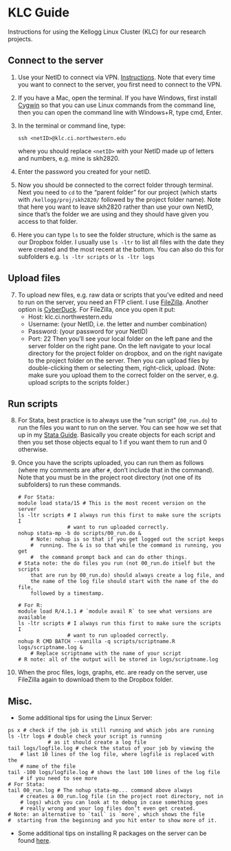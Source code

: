 # KLC Guide

Instructions for using the Kellogg Linux Cluster (KLC) for our research projects.
 
## Connect to the server

1. Use your NetID to connect via VPN. [Instructions](https://kb.northwestern.edu/page.php?id=94726). Note that every time you want to connect to the server, you first need to connect to the VPN.

2. If you have a Mac, open the terminal. If you have Windows, first install [Cygwin](https://www.cygwin.com/) so that you can use Linux commands from the command line, then you can open the command line with Windows+R, type cmd, Enter.

3. In the terminal or command line, type:
    ```linux
    ssh <netID>@klc.ci.northwestern.edu
    ```
    where you should replace `<netID>` with your NetID made up of letters and numbers, e.g. mine is skh2820.

4. Enter the password you created for your netID.

5. Now you should be connected to the correct folder through terminal. Next you need to `cd` to the “parent folder” for our project (which starts with `/kellogg/proj/skh2820/` followed by the project folder name). Note that here you want to leave skh2820 rather than use your own NetID, since that’s the folder we are using and they should have given you access to that folder.

6. Here you can type `ls` to see the folder structure, which is the same as our Dropbox folder. I usually use `ls -ltr` to list all files with the date they were created and the most recent at the bottom. You can also do this for subfolders e.g. `ls -ltr scripts` or `ls -ltr logs`

## Upload files    

7. To upload new files, e.g. raw data or scripts that you’ve edited and need to run on the server, you need an FTP client. I use [FileZilla](https://filezilla-project.org/). Another option is [CyberDuck](https://cyberduck.io/). For FileZilla, once you open it put:
    - Host: klc.ci.northwestern.edu
    - Username: (your NetID, i.e. the letter and number combination)
    - Password: (your password for your NetID)
    - Port: 22
Then you’ll see your local folder on the left pane and the server folder on the right pane. On the left navigate to your local directory for the project folder on dropbox, and on the right navigate to the project folder on the server. Then you can upload files by double-clicking them or selecting them, right-click, upload. (Note: make sure you upload them to the correct folder on the server, e.g. upload scripts to the scripts folder.) 

## Run scripts    

8. For Stata, best practice is to always use the "run script" (`00_run.do`) to run the files you want to run on the server. You can see how we set that up in my [Stata Guide](https://github.com/skhiggins/Stata_guide). Basically you create objects for each script and then you set those objects equal to 1 if you want them to run and 0 otherwise.

9. Once you have the scripts uploaded, you can run them as follows (where my comments are after `#`, don’t include that in the command). Note that you must be in the project root directory (not one of its subfolders) to run these commands.
    ```linux
    # For Stata: 
    module load stata/15 # This is the most recent version on the server
    ls -ltr scripts # I always run this first to make sure the scripts I
                    # want to run uploaded correctly.
    nohup stata-mp -b do scripts/00_run.do &
        # Note: nohup is so that if you get logged out the script keeps
        #  running. The & is so that while the command is running, you get
        #  the command prompt back and can do other things.
    # Stata note: the do files you run (not 00_run.do itself but the scripts
        that are run by 00_run.do) should always create a log file, and
        the name of the log file should start with the name of the do file,
        followed by a timestamp.
        
    # For R:
    module load R/4.1.1 # `module avail R` to see what versions are available
    ls -ltr scripts # I always run this first to make sure the scripts I
                    # want to run uploaded correctly.
    nohup R CMD BATCH --vanilla -q scripts/scriptname.R logs/scriptname.log &
        # Replace scriptname with the name of your script
    # R note: all of the output will be stored in logs/scriptname.log
    ```

10. When the proc files, logs, graphs, etc. are ready on the server, use FileZilla again to download them to the Dropbox folder.

## Misc.  

- Some additional tips for using the Linux Server:
```linux
ps x # check if the job is still running and which jobs are running
ls -ltr logs # double check your script is running
             # as it should create a log file
tail logs/logfile.log # check the status of your job by viewing the 
    # last 10 lines of the log file, where logfile is replaced with the 
    # name of the file
tail -100 logs/logfile.log # shows the last 100 lines of the log file
    # if you need to see more
# For Stata:
tail 00_run.log # The nohup stata-mp... command above always 
    # creates a 00_run.log file (in the project root directory, not in 
    # logs) which you can look at to debug in case something goes 
    # really wrong and your log files don’t even get created.
# Note: an alternative to `tail` is `more`, which shows the file 
#  starting from the beginning and you hit enter to show more of it.
```

- Some additional tips on installing R packages on the server can be found [here](R_packages.md).
    